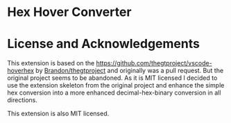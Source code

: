 # Hex Hover Converter

# License and Acknowledgements

This extension is based on the https://github.com/thegtproject/vscode-hoverhex by [Brandon/thegtproject](https://github.com/thegtproject) and originally was a pull request.
But the original project seems to be abandoned.
As it is MIT licensed I decided to use the extension skeleton from the original project and enhance the simple hex conversion into a more enhanced decimal-hex-binary conversion in all directions.

This extension is also MIT licensed.




